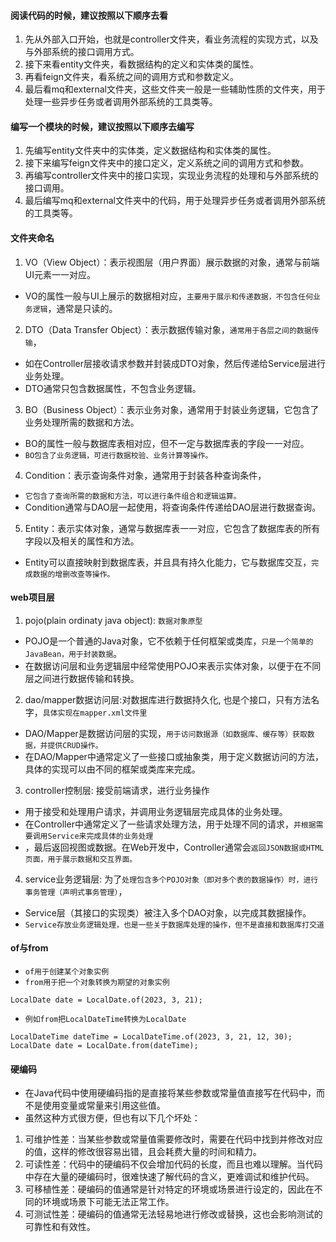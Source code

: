 #### 阅读代码的时候，建议按照以下顺序去看
1. 先从外部入口开始，也就是controller文件夹，看业务流程的实现方式，以及与外部系统的接口调用方式。
2. 接下来看entity文件夹，看数据结构的定义和实体类的属性。
3. 再看feign文件夹，看系统之间的调用方式和参数定义。
4. 最后看mq和external文件夹，这些文件夹一般是一些辅助性质的文件夹，用于处理一些异步任务或者调用外部系统的工具类等。

#### 编写一个模块的时候，建议按照以下顺序去编写
1. 先编写entity文件夹中的实体类，定义数据结构和实体类的属性。
2. 接下来编写feign文件夹中的接口定义，定义系统之间的调用方式和参数。
3. 再编写controller文件夹中的接口实现，实现业务流程的处理和与外部系统的接口调用。
4. 最后编写mq和external文件夹中的代码，用于处理异步任务或者调用外部系统的工具类等。

#### 文件夹命名
1. VO（View Object）：表示视图层（用户界面）展示数据的对象，通常与前端UI元素一一对应。
* VO的属性一般与UI上展示的数据相对应，`主要用于展示和传递数据，不包含任何业务逻辑`，通常是只读的。
2. DTO（Data Transfer Object）：表示数据传输对象，`通常用于各层之间的数据传输`，
* 如在Controller层接收请求参数并封装成DTO对象，然后传递给Service层进行业务处理。
* DTO通常只包含数据属性，不包含业务逻辑。
3. BO（Business Object）：表示业务对象，通常用于封装业务逻辑，它包含了业务处理所需的数据和方法。
* BO的属性一般与数据库表相对应，但不一定与数据库表的字段一一对应。
* `BO包含了业务逻辑，可进行数据校验、业务计算等操作。`
4. Condition：表示查询条件对象，通常用于封装各种查询条件，
* `它包含了查询所需的数据和方法，可以进行条件组合和逻辑运算。`
* Condition通常与DAO层一起使用，将查询条件传递给DAO层进行数据查询。
5. Entity：表示实体对象，通常与数据库表一一对应，它包含了数据库表的所有字段以及相关的属性和方法。
* Entity可以直接映射到数据库表，并且具有持久化能力，它与数据库交互，`完成数据的增删改查等操作。`

#### web项目层
1. pojo(plain ordinaty java object): `数据对象原型`
* POJO是一个普通的Java对象，它不依赖于任何框架或类库，`只是一个简单的JavaBean，用于封装数据`。
* 在数据访问层和业务逻辑层中经常使用POJO来表示实体对象，以便于在不同层之间进行数据传输和转换。

2. dao/mapper数据访问层:对数据库进行数据持久化, 也是个接口，只有方法名字，`具体实现在mapper.xml文件里`
* DAO/Mapper是数据访问层的实现，`用于访问数据源（如数据库、缓存等）获取数据，并提供CRUD操作。`
* 在DAO/Mapper中通常定义了一些接口或抽象类，用于定义数据访问的方法，具体的实现可以由不同的框架或类库来完成。

3. controller控制层: 接受前端请求，进行业务操作
* 用于接受和处理用户请求，并调用业务逻辑层完成具体的业务处理。
* 在Controller中通常定义了一些请求处理方法，用于处理不同的请求，`并根据需要调用Service来完成具体的业务处理`
* ，最后返回视图或数据。在Web开发中，Controller通常会`返回JSON数据或HTML页面，用于展示数据和交互界面。`

4. service业务逻辑层: 为了`处理包含多个POJO对象（即对多个表的数据操作）时，进行事务管理（声明式事务管理）`，
* Service层（其接口的实现类）被注入多个DAO对象，以完成其数据操作。
* `Service存放业务逻辑处理，也是一些关于数据库处理的操作，但不是直接和数据库打交道`

#### of与from
* `of用于创建某个对象实例`
* `from用于把一个对象转换为期望的对象实例`
```text
LocalDate date = LocalDate.of(2023, 3, 21);
```
* `例如from把LocalDateTime转换为LocalDate`
```text
LocalDateTime dateTime = LocalDateTime.of(2023, 3, 21, 12, 30);
LocalDate date = LocalDate.from(dateTime);
```

#### 硬编码
* 在Java代码中使用硬编码指的是直接将某些参数或常量值直接写在代码中，而不是使用变量或常量来引用这些值。
* 虽然这种方式很方便，但也有以下几个坏处：
1. 可维护性差：当某些参数或常量值需要修改时，需要在代码中找到并修改对应的值，这样的修改很容易出错，且会耗费大量的时间和精力。
2. 可读性差：代码中的硬编码不仅会增加代码的长度，而且也难以理解。当代码中存在大量的硬编码时，很难快速了解代码的含义，更难调试和维护代码。
3. 可移植性差：硬编码的值通常是针对特定的环境或场景进行设定的，因此在不同的环境或场景下可能无法正常工作。
4. 可测试性差：硬编码的值通常无法轻易地进行修改或替换，这也会影响测试的可靠性和有效性。





